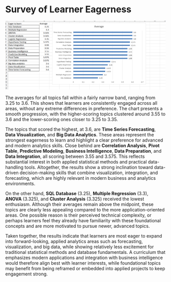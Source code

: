 # Survey of Learner Eagerness

![Survey Results](Survey.png)

The averages for all topics fall within a fairly narrow band, ranging from 3.25 to 3.6. This shows that learners are consistently engaged across all areas, without any extreme differences in preference. The chart presents a smooth progression, with the higher-scoring topics clustered around 3.55 to 3.6 and the lower-scoring ones closer to 3.25 to 3.35.  

The topics that scored the highest, at 3.6, are **Time Series Forecasting**, **Data Visualization**, and **Big Data Analytics**. These areas represent the strongest eagerness to learn and highlight a clear preference for advanced and modern analytics skills. Close behind are **Correlation Analysis**, **Pivot Table**, **Predictive Modeling**, **Business Intelligence**, **Data Preparation**, and **Data Integration**, all scoring between 3.55 and 3.575. This reflects substantial interest in both applied statistical methods and practical data-handling tools. Altogether, the results show a strong inclination toward data-driven decision-making skills that combine visualization, integration, and forecasting, which are highly relevant in modern business and analytics environments.  

On the other hand, **SQL Database** (3.25), **Multiple Regression** (3.3), **ANOVA** (3.325), and **Cluster Analysis** (3.325) received the lowest enthusiasm. Although their averages remain above the midpoint, these topics are clearly less appealing compared to the more application-oriented areas. One possible reason is their perceived technical complexity, or perhaps learners feel they already have familiarity with these foundational concepts and are more motivated to pursue newer, advanced topics.  

Taken together, the results indicate that learners are most eager to expand into forward-looking, applied analytics areas such as forecasting, visualization, and big data, while showing relatively less excitement for traditional statistical methods and database fundamentals. A curriculum that emphasizes modern applications and integration with business intelligence would therefore align best with learner interests, while foundational topics may benefit from being reframed or embedded into applied projects to keep engagement strong.  

